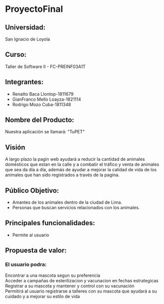 # ProyectoFinal

## Universidad: 
San Ignacio de Loyola

## Curso:
Taller de Software II - FC-PREINF03A1T

## Integrantes:
- Renatto Baca Llontop-1811679 
- GianFranco Mello Loayza-1821114 
- Rodrigo Mozo Cuba-1811348

## Nombre del Producto:
Nuestra aplicación se llamará: "TuPET"
## Visión
A largo plazo la pagin web ayudará a reducir la cantidad de animales domésticos que estan en la calle y a combatir el tráfico y venta de animales que sea da día a día, además de ayudar a mejorar la calidad de vida de los animales que han sido registrados a través de la pagina.

## Público Objetivo:
- Amantes de los animales dentro de la ciudad de Lima.
- Personas que buscan servicios relacionados con los animales.

## Principales funcionalidades:
- Permite al usuario
## Propuesta de valor:
### El usuario podra:
Encontrar a una mascota segun su preferencia <br>
Acceder a campañas de esterilizacion y vacunacion en fechas estrategicas <br>
Registrar a su mascota y mantener y control con su vacunación <br>
Permitirá al usuario registrarse a talleres con su mascota que ayudará a su cuidado y a mejorar su estilo de vida <br>
